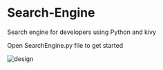 # Search-Engine
Search engine for developers using Python and kivy

Open SearchEngine.py file to get started

![design](https://user-images.githubusercontent.com/33982132/118409066-49910800-b6a6-11eb-922a-f10da41ed1e4.jpeg)
